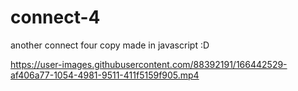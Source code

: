 # connect-4
another connect four copy made in javascript :D

https://user-images.githubusercontent.com/88392191/166442529-af406a77-1054-4981-9511-411f5159f905.mp4

